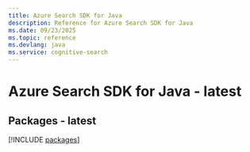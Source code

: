 ```yaml
---
title: Azure Search SDK for Java
description: Reference for Azure Search SDK for Java
ms.date: 09/23/2025
ms.topic: reference
ms.devlang: java
ms.service: cognitive-search
---
```

# Azure Search SDK for Java - latest
## Packages - latest
[!INCLUDE [packages](search-index.md)]
